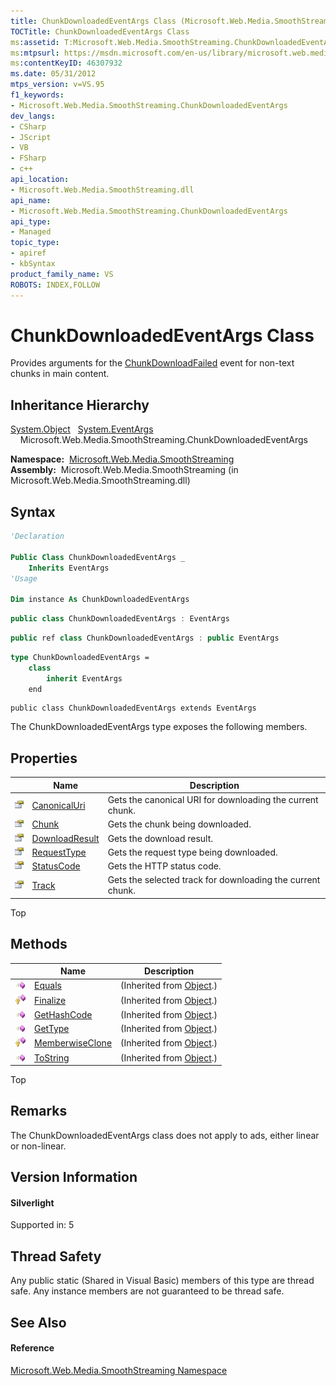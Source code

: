 ```yaml
---
title: ChunkDownloadedEventArgs Class (Microsoft.Web.Media.SmoothStreaming)
TOCTitle: ChunkDownloadedEventArgs Class
ms:assetid: T:Microsoft.Web.Media.SmoothStreaming.ChunkDownloadedEventArgs
ms:mtpsurl: https://msdn.microsoft.com/en-us/library/microsoft.web.media.smoothstreaming.chunkdownloadedeventargs(v=VS.95)
ms:contentKeyID: 46307932
ms.date: 05/31/2012
mtps_version: v=VS.95
f1_keywords:
- Microsoft.Web.Media.SmoothStreaming.ChunkDownloadedEventArgs
dev_langs:
- CSharp
- JScript
- VB
- FSharp
- c++
api_location:
- Microsoft.Web.Media.SmoothStreaming.dll
api_name:
- Microsoft.Web.Media.SmoothStreaming.ChunkDownloadedEventArgs
api_type:
- Managed
topic_type:
- apiref
- kbSyntax
product_family_name: VS
ROBOTS: INDEX,FOLLOW
---
```


# ChunkDownloadedEventArgs Class

Provides arguments for the [ChunkDownloadFailed](smoothstreamingmediaelement-chunkdownloadfailed-event-microsoft-web-media-smoothstreaming.md) event for non-text chunks in main content.

## Inheritance Hierarchy

 [System.Object](https://msdn.microsoft.com/en-us/library/e5kfa45b\(v=vs.95\))  
  [System.EventArgs](https://msdn.microsoft.com/en-us/library/118wxtk3\(v=vs.95\))  
    Microsoft.Web.Media.SmoothStreaming.ChunkDownloadedEventArgs  

**Namespace:**  [Microsoft.Web.Media.SmoothStreaming](microsoft-web-media-smoothstreaming-namespace_1.md)  
**Assembly:**  Microsoft.Web.Media.SmoothStreaming (in Microsoft.Web.Media.SmoothStreaming.dll)

## Syntax

``` vb
'Declaration

Public Class ChunkDownloadedEventArgs _
    Inherits EventArgs
'Usage

Dim instance As ChunkDownloadedEventArgs
```

``` csharp
public class ChunkDownloadedEventArgs : EventArgs
```

``` c++
public ref class ChunkDownloadedEventArgs : public EventArgs
```

``` fsharp
type ChunkDownloadedEventArgs =  
    class
        inherit EventArgs
    end
```

``` jscript
public class ChunkDownloadedEventArgs extends EventArgs
```

The ChunkDownloadedEventArgs type exposes the following members.

## Properties

||Name|Description|
|--- |--- |--- |
|![Public property](images/Ff728140.pubproperty(en-us,VS.90).gif "Public property")|[CanonicalUri](chunkdownloadedeventargs-canonicaluri-property-microsoft-web-media-smoothstreaming.md)|Gets the canonical URI for downloading the current chunk.|
|![Public property](images/Ff728140.pubproperty(en-us,VS.90).gif "Public property")|[Chunk](chunkdownloadedeventargs-chunk-property-microsoft-web-media-smoothstreaming.md)|Gets the chunk being downloaded.|
|![Public property](images/Ff728140.pubproperty(en-us,VS.90).gif "Public property")|[DownloadResult](chunkdownloadedeventargs-downloadresult-property-microsoft-web-media-smoothstreaming.md)|Gets the download result.|
|![Public property](images/Ff728140.pubproperty(en-us,VS.90).gif "Public property")|[RequestType](chunkdownloadedeventargs-requesttype-property-microsoft-web-media-smoothstreaming.md)|Gets the request type being downloaded.|
|![Public property](images/Ff728140.pubproperty(en-us,VS.90).gif "Public property")|[StatusCode](chunkdownloadedeventargs-statuscode-property-microsoft-web-media-smoothstreaming.md)|Gets the HTTP status code.|
|![Public property](images/Ff728140.pubproperty(en-us,VS.90).gif "Public property")|[Track](chunkdownloadedeventargs-track-property-microsoft-web-media-smoothstreaming.md)|Gets the selected track for downloading the current chunk.|


Top

## Methods

||Name|Description|
|--- |--- |--- |
|![Public method](images/Ff728153.pubmethod(en-us,VS.90).gif "Public method")|[Equals](https://msdn.microsoft.com/en-us/library/bsc2ak47(v=vs.95))|(Inherited from [Object](https://msdn.microsoft.com/en-us/library/e5kfa45b(v=vs.95)).)|
|![Protected method](images/Ff728153.protmethod(en-us,VS.90).gif "Protected method")|[Finalize](https://msdn.microsoft.com/en-us/library/4k87zsw7(v=vs.95))|(Inherited from [Object](https://msdn.microsoft.com/en-us/library/e5kfa45b(v=vs.95)).)|
|![Public method](images/Ff728153.pubmethod(en-us,VS.90).gif "Public method")|[GetHashCode](https://msdn.microsoft.com/en-us/library/zdee4b3y(v=vs.95))|(Inherited from [Object](https://msdn.microsoft.com/en-us/library/e5kfa45b(v=vs.95)).)|
|![Public method](images/Ff728153.pubmethod(en-us,VS.90).gif "Public method")|[GetType](https://msdn.microsoft.com/en-us/library/dfwy45w9(v=vs.95))|(Inherited from [Object](https://msdn.microsoft.com/en-us/library/e5kfa45b(v=vs.95)).)|
|![Protected method](images/Ff728153.protmethod(en-us,VS.90).gif "Protected method")|[MemberwiseClone](https://msdn.microsoft.com/en-us/library/57ctke0a(v=vs.95))|(Inherited from [Object](https://msdn.microsoft.com/en-us/library/e5kfa45b(v=vs.95)).)|
|![Public method](images/Ff728153.pubmethod(en-us,VS.90).gif "Public method")|[ToString](https://msdn.microsoft.com/en-us/library/7bxwbwt2(v=vs.95))|(Inherited from [Object](https://msdn.microsoft.com/en-us/library/e5kfa45b(v=vs.95)).)|


Top

## Remarks

The ChunkDownloadedEventArgs class does not apply to ads, either linear or non-linear.

## Version Information

#### Silverlight

Supported in: 5  

## Thread Safety

Any public static (Shared in Visual Basic) members of this type are thread safe. Any instance members are not guaranteed to be thread safe.

## See Also

#### Reference

[Microsoft.Web.Media.SmoothStreaming Namespace](microsoft-web-media-smoothstreaming-namespace_1.md)

